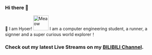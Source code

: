 ### Hi there 👋
👋 I am Hyoer! <img src="https://i.imgur.com/veZrcC7.gif" alt="Meaow" width="50" />
I am a computer engineering student, a runner, a signner and a super curious world explorer！
### Check out my latest Live Streams on my [BILIBILI Channel](https://space.bilibili.com/14953446?spm_id_from=333.337.search-card.all.click). 
